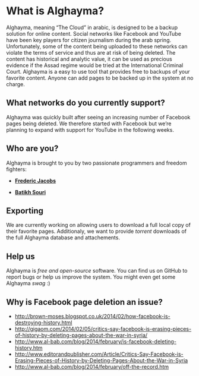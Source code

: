 # What is Alghayma?

Alghayma, meaning “The Cloud” in arabic, is designed to be a backup solution for online content. Social networks like Facebook and YouTube have been key players for citizen journalism during the arab spring. Unfortunately, some of the content being uploaded to these networks can violate the terms of service and thus are at risk of being deleted. The content has historical and analytic value, it can be used as precious evidence if the Assad regime would be tried at the International Criminal Court. Alghayma is a easy to use tool that provides free to backups of your favorite content. Anyone can add pages to be backed up in the system at no charge. 

## What networks do you currently support?

Alghayma was quickly built after seeing an increasing number of Facebook pages being deleted. We therefore started with Facebook but we’re planning to expand with support for YouTube in the following weeks.

## Who are you? 

Alghayma is brought to you by two passionate programmers and freedom fighters:

- **[Frederic Jacobs](https://twitter.com/Fredericjacobs)**

- **[Batikh Souri](https://twitter.com/BatikhSouri)**

## Exporting

We are currently working on allowing users to download a full local copy of their favorite pages. Additionaly, we want to provide *torrent* downloads of the full Alghayma database and attachements. 

## Help us

Alghayma is *free and open-source* software. You can find us on GitHub to report bugs or help us improve the system. You might even get some Alghayma *swag* :)

## Why is Facebook page deletion an issue?

- http://brown-moses.blogspot.co.uk/2014/02/how-facebook-is-destroying-history.html
- http://gigaom.com/2014/02/05/critics-say-facebook-is-erasing-pieces-of-history-by-deleting-pages-about-the-war-in-syria/
- http://www.al-bab.com/blog/2014/february/is-facebook-deleting-history.htm
- http://www.editorandpublisher.com/Article/Critics-Say-Facebook-is-Erasing-Pieces-of-History-by-Deleting-Pages-About-the-War-in-Syria
- http://www.al-bab.com/blog/2014/february/off-the-record.htm